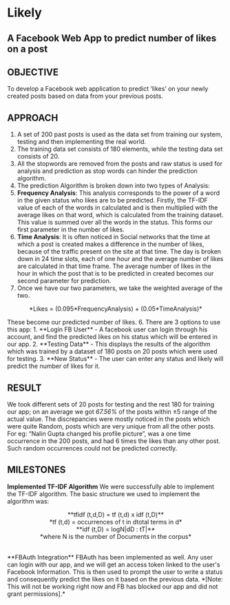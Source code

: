 # Likely
## A Facebook Web App to predict number of likes on a post <br>

## OBJECTIVE
To develop a Facebook web application to predict ‘likes’ on your newly created posts based on data from your previous posts.
## APPROACH
1. A set of 200 past posts is used as the data set from training our system, testing and then implementing the real world.
2. The training data set consists of 180 elements, while the testing data set consists of 20.
3. All the stopwords are removed from the posts and raw status is used for analysis and prediction as stop words can hinder the prediction algorithm.
4. The prediction Algorithm is broken down into two types of Analysis: 
  1. **Frequency Analysis**: This analysis corresponds to the power of a word in the given status who likes are to be predicted. Firstly, the TF-IDF value of each of the words in calculated and is then multiplied with the average likes on that word, which is  calculated from the training dataset. This value is summed over all the words in the status. This forms our first parameter in the number of likes.
  2. **Time Analysis**: It is often noticed in Social networks that the time at which a post is created makes a difference in the number of likes, because of the traffic present on the site at that time. The day is broken down in 24 time slots, each of one hour and the average number of likes are calculated in that time frame. The average number of likes in the hour in which the post that is to be predicted in created becomes our second parameter for prediction.
5. Once we have our two parameters, we take the weighted average of the two. <br>
<p align= "center">*Likes = (0.095*FrequencyAnalysis) + (0.05*TimeAnalysis)*</p>
These become our predicted number of likes.
6. There are 3 options to use this app:
  1. **Login FB User** - A facebook user can login through his account, and find the predicted likes on his status which will be entered in our app. 
  2. **Testing Data** - This displays the results of the algorithm which was trained by a dataset of 180 posts on 20 posts which were used for testing.
  3. **New Status** - The user can enter any status and likely will predict the number of likes for it.

## RESULT
We took different sets of 20 posts for testing and the rest 180 for training our app; on an average we got *67.56%* of the posts within ±5 range of the actual value. The discrepancies were mostly noticed in the posts which were quite Random, posts which are very unique from all the other posts. For eg: “Nalin Gupta changed his profile picture”, was a one time occurrence in the 200 posts, and had 6 times the likes than any other post. Such random occurrences could not be predicted correctly.
## MILESTONES
**Implemented TF-IDF Algorithm**
We were successfully able to implement the TF-IDF algorithm. The basic structure we used to implement the algorithm was: 
<p align="center">**tfidf (t,d,D) = tf (t,d) x idf (t,D)** <br>
*tf (t,d) = occurrences of t in dtotal terms in d* <br>
**idf (t,D) = logN|dD : tT|** <br>
*where N is the number of Documents in the corpus* </p><br>
**FBAuth Integration**
FBAuth has been implemented as well. Any user can login with our app, and we will get an access token linked to the user's Facebook Information. This is then used to prompt the user to write a status and consequently predict the likes on it based on the previous data. *[Note: This will not be working right now and FB has blocked our app and did not grant permissions].*

